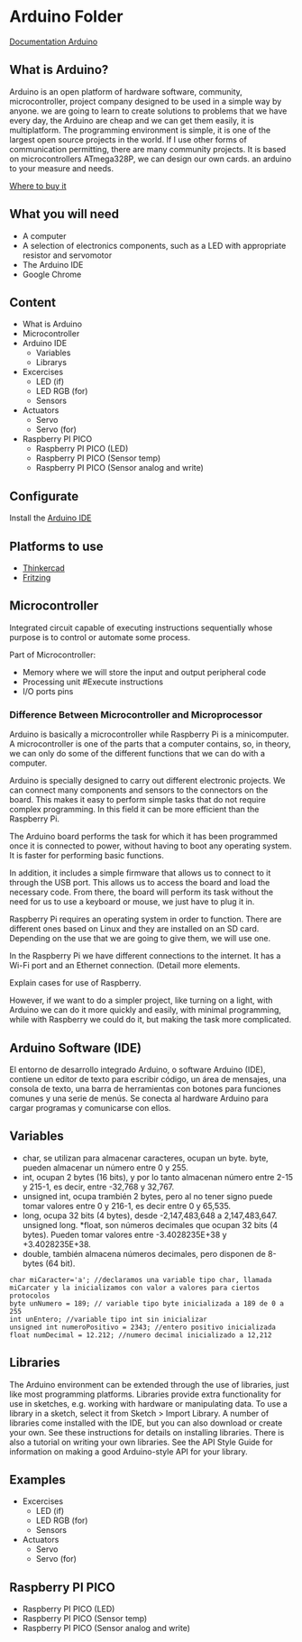 <h1>Arduino Folder </h1>

[Documentation Arduino](https://www.arduino.cc/en/Guide/Introduction)

## What is Arduino?
Arduino is an open platform of hardware software, community, microcontroller, project company designed to be used in a simple way by anyone. we are going to learn to create solutions to problems that we have every day, the Arduino are cheap and we can get them easily, it is multiplatform. The programming environment is simple, it is one of the largest open source projects in the world. If I use other forms of communication permitting, there are many community projects. It is based on microcontrollers ATmega328P, we can design our own cards. an arduino to your measure and needs.

[Where to buy it](https://store-usa.arduino.cc/)

## What you will need 

* A computer 
* A selection of electronics components, such as a LED with appropriate resistor and servomotor
* The Arduino IDE
* Google Chrome

## Content 

* What is  Arduino
* Microcontroller
* Arduino IDE
  * Variables
  * Librarys
* Excercises
  * LED (if)
  * LED RGB (for)
  * Sensors
* Actuators
  * Servo
  * Servo (for)
* Raspberry PI PICO
  * Raspberry PI PICO (LED)
  * Raspberry PI PICO (Sensor temp)
  * Raspberry PI PICO (Sensor analog and write)

## Configurate

Install the [Arduino IDE](https://www.arduino.cc/en/software)

## Platforms to use 

* [Thinkercad](https://www.tinkercad.com/)
* [Fritzing](https://fritzing.org/)

## Microcontroller

Integrated circuit capable of executing instructions sequentially whose purpose is to control or automate some process.

Part of  Microcontroller: 
* Memory where we will store the input and output peripheral code
* Processing unit #Execute instructions
* I/O ports pins

### Difference Between Microcontroller and Microprocessor
Arduino is basically a microcontroller while Raspberry Pi is a minicomputer. A microcontroller is one of the parts that a computer contains, so, in theory, we can only do some of the different functions that we can do with a computer.

Arduino is specially designed to carry out different electronic projects. We can connect many components and sensors to the connectors on the board. This makes it easy to perform simple tasks that do not require complex programming. In this field it can be more efficient than the Raspberry Pi.

The Arduino board performs the task for which it has been programmed once it is connected to power, without having to boot any operating system. It is faster for performing basic functions.

In addition, it includes a simple firmware that allows us to connect to it through the USB port. This allows us to access the board and load the necessary code. From there, the board will perform its task without the need for us to use a keyboard or mouse, we just have to plug it in.

Raspberry Pi requires an operating system in order to function. There are different ones based on Linux and they are installed on an SD card. Depending on the use that we are going to give them, we will use one.

In the Raspberry Pi we have different connections to the internet. It has a Wi-Fi port and an Ethernet connection. (Detail more elements.

Explain cases for use of Raspberry.

However, if we want to do a simpler project, like turning on a light, with Arduino we can do it more quickly and easily, with minimal programming, while with Raspberry we could do it, but making the task more complicated.

## Arduino Software (IDE)
El entorno de desarrollo integrado Arduino, o software Arduino (IDE), contiene un editor de texto para escribir código, un área de mensajes, una consola de texto, una barra de herramientas con botones para funciones comunes y una serie de menús. Se conecta al hardware Arduino para cargar programas y comunicarse con ellos.


## Variables


* char, se utilizan para almacenar caracteres, ocupan un byte.
byte, pueden almacenar un número entre 0 y 255.
* int, ocupan 2 bytes (16 bits), y por lo tanto almacenan número entre 2-15 y 215-1, es decir, entre -32,768 y 32,767.
* unsigned int, ocupa trambién 2 bytes, pero al no tener signo puede tomar valores entre 0 y 216-1, es decir entre 0 y 65,535.
* long, ocupa 32 bits (4 bytes), desde -2,147,483,648 a 2,147,483,647.
unsigned long.
*float, son números decimales que ocupan 32 bits (4 bytes). Pueden tomar valores entre -3.4028235E+38 y +3.4028235E+38.
* double, también almacena números decimales, pero disponen de 8-bytes (64 bit).


```
char miCaracter='a'; //declaramos una variable tipo char, llamada miCarcater y la inicializamos con valor a valores para ciertos protocolos
byte unNumero = 189; // variable tipo byte inicializada a 189 de 0 a 255
int unEntero; //variable tipo int sin inicializar
unsigned int numeroPositivo = 2343; //entero positivo inicializada
float numDecimal = 12.212; //numero decimal inicializado a 12,212
```

## Libraries
The Arduino environment can be extended through the use of libraries, just like most programming platforms. Libraries provide extra functionality for use in sketches, e.g. working with hardware or manipulating data. To use a library in a sketch, select it from Sketch > Import Library.
A number of libraries come installed with the IDE, but you can also download or create your own. See these instructions for details on installing libraries. There is also a tutorial on writing your own libraries. See the API Style Guide for information on making a good Arduino-style API for your library.


## Examples

* Excercises
  * LED (if)
  * LED RGB (for)
  * Sensors
* Actuators
  * Servo
  * Servo (for)


## Raspberry PI PICO
  * Raspberry PI PICO (LED)
  * Raspberry PI PICO (Sensor temp)
  * Raspberry PI PICO (Sensor analog and write)